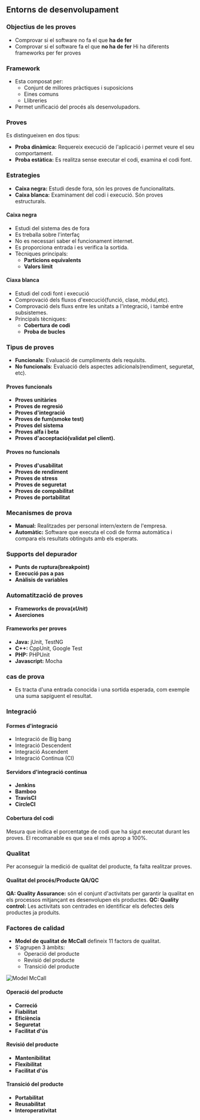 ## Entorns de desenvolupament
### Objectius de les proves
- Comprovar si el software no fa el que **ha de fer**
- Comprovar si el software fa el que **no ha de fer**
Hi ha diferents frameworks per fer proves

### Framework
- Esta composat per:
    - Conjunt de millores pràctiques i suposicions
    - Eines comuns
    - Llibreries
- Permet unificació del procés als desenvolupadors.

### Proves
Es distingueixen en dos tipus:
- **Proba dinàmica:** Requereix execució de l'aplicació i permet veure el seu comportament.
- **Proba estàtica:** Es realitza sense executar el codi, examina el codi font.

### Estrategies
- **Caixa negra:** Estudi desde fora, són les proves de funcionalitats.
- **Caixa blanca:** Examinament del codi i execució. Són proves estructurals.

#### Caixa negra
- Estudi del sistema des de fora
- Es treballa sobre l'interfaç
- No es necessari saber el funcionament internet.
- Es proporciona entrada i es verifica la sortida.
- Tècniques principals:
    - **Particions equivalents**
    - **Valors límit**

#### Ciaxa blanca
- Estudi del codi font i execució
- Comprovació dels fluxos d'execució(funció, clase, mòdul,etc).
- Comprovació dels fluxs entre les unitats a l'integració, i també entre subsistemes.
- Principals tècniques:
    - **Cobertura de codi**
    - **Proba de bucles**

### Tipus de proves
- **Funcionals**: Evaluació de cumpliments dels requisits.
- **No funcionals**: Evaluació dels aspectes adicionals(rendiment, seguretat, etc).

#### Proves funcionals
- **Proves unitàries**
- **Proves de regresió**
- **Proves d'integració**
- **Proves de fum(smoke test)**
- **Proves del sistema**
- **Proves alfa i beta**
- **Proves d'acceptació(validat pel client).**

#### Proves no funcionals
- **Proves d'usabilitat**
- **Proves de rendiment**
- **Proves de stress**
- **Proves de seguretat**
- **Proves de compabilitat**
- **Proves de portabilitat**

### Mecanismes de prova
- **Manual:** Realitzades per personal intern/extern de l'empresa.
- **Automàtic:** Software que executa el codi de forma automàtica i compara els resultats obtinguts amb els esperats.

### Supports del depurador
- **Punts de ruptura(breakpoint)**
- **Execució pas a pas**
- **Anàlisis de variables**

### Automatització de proves
- **Frameworks de prova(_xUnit_)**
- **Aserciones**

#### Frameworks per proves
- **Java:** jUnit, TestNG
- **C++:** CppUnit, Google Test
- **PHP:** PHPUnit
- **Javascript:** Mocha

### cas de prova
- Es tracta d'una entrada conocida i una sortida esperada, com exemple una suma sapiguent el resultat.

### Integració
#### Formes d'integració
- Integració de Big bang
- Integració Descendent
- Integració Ascendent
- Integració Continua (CI)

#### Servidors d'integració continua
- **Jenkins**
- **Bamboo**
- **TravisCI**
- **CircleCI**

#### Cobertura del codi
Mesura que indica el porcentatge de codi que ha sigut executat durant les proves.
El recomanable es que sea el més aprop a 100%.

### Qualitat
Per aconseguir la medició de qualitat del producte, fa falta realitzar proves.

#### Qualitat del procés/Producte QA/QC
**QA: Quality Assurance:** són el conjunt d'activitats per garantir la qualitat en els processos mitjançant es desenvolupen els productes.
**QC: Quality control:** Les activitats son centrades en identificar els defectes dels productes ja produits.

### Factores de calidad
- **Model de qualitat de McCall** defineix 11 factors de qualitat.
- S'agrupen 3 àmbits:
  - Operació del producte
  - Revisió del producte
  - Transició del producte

![Model McCall](https://i.pinimg.com/474x/c6/be/96/c6be96491c4f3072a3a68934ebf66312.jpg)

#### Operació del producte
- **Correció**
- **Fiabilitat**
- **Eficiència**
- **Seguretat**
- **Facilitat d'ús**

#### Revisió del producte
- **Mantenibilitat**
- **Flexibilitat**
- **Facilitat d'ús**

#### Transició del producte
- **Portabilitat**
- **Reusabilitat**
- **Interoperativitat**
